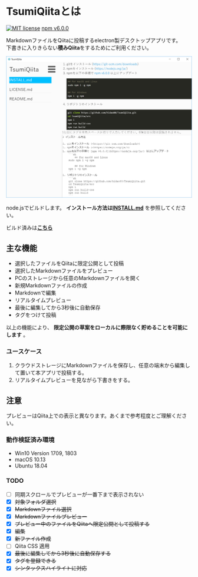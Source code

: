 # TsumiQiitaとは

[![MIT license](https://img.shields.io/badge/license-MIT-blue.svg?style=flat)](LICENSE.md)
[npm v6.0.0](https://nodejs.org/ja/)

MarkdownファイルをQiitaに投稿するelectron製デスクトップアプリです。\
下書きに入りきらない**積みQiita**をするためにご利用ください。

![Screen Shot](screenshot.png)

node.jsでビルドします。 **インストール方法は[INSTALL.md](INSTALL.md)** を参照してください。

ビルド済みは[**こちら**](https://github.com/hidao80/TsumiQiita/releases)

## 主な機能

- 選択したファイルをQiitaに限定公開として投稿
- 選択したMarkdownファイルをプレビュー
- PCのストレージから任意のMarkdownファイルを開く
- 新規Markdownファイルの作成
- Markdownで編集
- リアルタイムプレビュー
- 最後に編集してから3秒後に自動保存
- タグをつけて投稿

以上の機能により、 **限定公開の草案をローカルに際限なく貯めることを可能にします** 。

### ユースケース

1. クラウドストレージにMarkdownファイルを保存し、任意の端末から編集して置いて本アプリで投稿する。
1. リアルタイムプレビューを見ながら下書きをする。

## 注意

プレビューはQiita上での表示と異なります。あくまで参考程度とご理解ください。

### 動作検証済み環境

- Win10 Version 1709, 1803
- macOS 10.13
- Ubuntu 18.04

### TODO

- [ ] 同期スクロールでプレビューが一番下まで表示されない
- [x] ~~対象フォルダ選択~~
- [x] ~~Markdownファイル選択~~
- [x] ~~Markdownファイルプレビュー~~
- [x] ~~プレビュー中のファイルをQiitaへ限定公開として投稿する~~
- [x] ~~編集~~
- [x] ~~新ファイル作成~~
- [ ] Qiita CSS 適用
- [x] ~~最後に編集してから3秒後に自動保存する~~
- [x] ~~タグを登録できる~~
- [x] ~~シンタックスハイライトに対応~~
